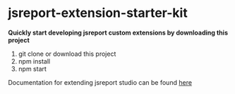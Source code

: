 # jsreport-extension-starter-kit

 **Quickly start developing jsreport custom extensions by downloading this project**

1. git clone or download this project
2. npm install
3. npm start

Documentation for extending jsreport studio can be found [here](http://jsreport.net/learn/extending-studio)